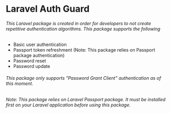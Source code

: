 # Laravel Auth Guard
###### This Laravel package is created in order for developers to not create repetitive authentication algorithms. This package supports the following
- Basic user authentication
- Passport token refreshment (Note: This package relies on Passport package authentication)
- Password reset
- Password update

###### This package only supports "Password Grant Client" authentication as of this moment.

###### Note: This package relies on Laravel Passport package. It must be installed first on your Laravel application before using this package.